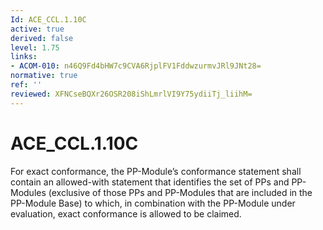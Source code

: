 ```yaml
---
Id: ACE_CCL.1.10C
active: true
derived: false
level: 1.75
links:
- ACOM-010: n46Q9Fd4bHW7c9CVA6RjplFV1FddwzurmvJRl9JNt28=
normative: true
ref: ''
reviewed: XFNCseBQXr26OSR208iShLmrlVI9Y75ydiiTj_liihM=
---
```


# ACE_CCL.1.10C

For exact conformance, the PP-Module’s conformance statement shall contain an allowed-with statement that identifies the set of PPs and PP-Modules (exclusive of those PPs and PP-Modules that are included in the PP-Module Base) to which, in combination with the PP-Module under evaluation, exact conformance is allowed to be claimed.